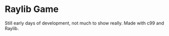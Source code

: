 # Raylib Game

Still early days of development, not much to show really. Made with c99 and Raylib.

